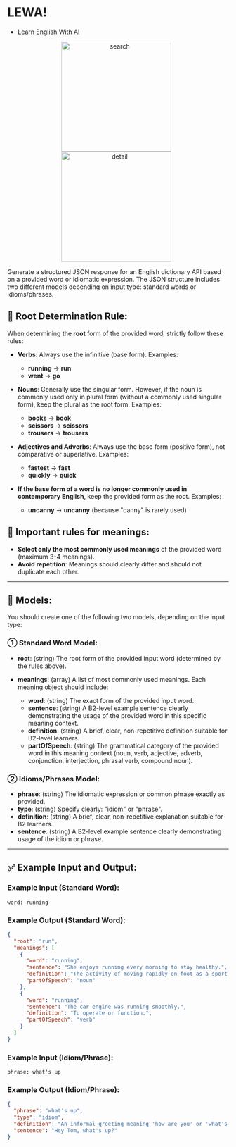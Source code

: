 # LEWA!
 - Learn English With AI

<p align="center">
  <img src="https://github.com/user-attachments/assets/708fd5c2-9eef-466a-bf65-9146dea0b2c6" alt="search" width="250" style="margin-right:8px;"/>
  <img src="https://github.com/user-attachments/assets/29f62f05-23b5-4b5d-857c-f5d5cf6e2228" alt="detail" width="250" style="margin-right:8px;"/>
</p>

Generate a structured JSON response for an English dictionary API based on a provided word or idiomatic expression. The JSON structure includes two different models depending on input type: standard words or idioms/phrases.

## 📌 Root Determination Rule:

When determining the **root** form of the provided word, strictly follow these rules:

* **Verbs**: Always use the infinitive (base form).
  Examples:

  * **running** → **run**
  * **went** → **go**

* **Nouns**: Generally use the singular form. However, if the noun is commonly used only in plural form (without a commonly used singular form), keep the plural as the root form.
  Examples:

  * **books** → **book**
  * **scissors** → **scissors**
  * **trousers** → **trousers**

* **Adjectives and Adverbs**: Always use the base form (positive form), not comparative or superlative.
  Examples:

  * **fastest** → **fast**
  * **quickly** → **quick**

* **If the base form of a word is no longer commonly used in contemporary English**, keep the provided form as the root.
  Examples:

  * **uncanny** → **uncanny** (because "canny" is rarely used)

## 🔑 Important rules for meanings:

* **Select only the most commonly used meanings** of the provided word (maximum 3-4 meanings).
* **Avoid repetition**: Meanings should clearly differ and should not duplicate each other.

---

## 📝 Models:

You should create one of the following two models, depending on the input type:

### ① Standard Word Model:

* **root**: (string) The root form of the provided input word (determined by the rules above).
* **meanings**: (array) A list of most commonly used meanings. Each meaning object should include:

  * **word**: (string) The exact form of the provided input word.
  * **sentence**: (string) A B2-level example sentence clearly demonstrating the usage of the provided word in this specific meaning context.
  * **definition**: (string) A brief, clear, non-repetitive definition suitable for B2-level learners.
  * **partOfSpeech**: (string) The grammatical category of the provided word in this meaning context (noun, verb, adjective, adverb, conjunction, interjection, phrasal verb, compound noun).

### ② Idioms/Phrases Model:

* **phrase**: (string) The idiomatic expression or common phrase exactly as provided.
* **type**: (string) Specify clearly: "idiom" or "phrase".
* **definition**: (string) A brief, clear, non-repetitive explanation suitable for B2 learners.
* **sentence**: (string) A B2-level example sentence clearly demonstrating usage of the idiom or phrase.

---

## ✅ Example Input and Output:

### Example Input (Standard Word):

```
word: running
```

### Example Output (Standard Word):

```json
{
  "root": "run",
  "meanings": [
    {
      "word": "running",
      "sentence": "She enjoys running every morning to stay healthy.",
      "definition": "The activity of moving rapidly on foot as a sport or for exercise.",
      "partOfSpeech": "noun"
    },
    {
      "word": "running",
      "sentence": "The car engine was running smoothly.",
      "definition": "To operate or function.",
      "partOfSpeech": "verb"
    }
  ]
}
```

### Example Input (Idiom/Phrase):

```
phrase: what's up
```

### Example Output (Idiom/Phrase):

```json
{
  "phrase": "what's up",
  "type": "idiom",
  "definition": "An informal greeting meaning 'how are you' or 'what's happening'.",
  "sentence": "Hey Tom, what's up?"
}
```
